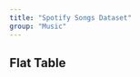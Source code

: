 ```yaml
---
title: "Spotify Songs Dataset"
group: "Music"
---
```


<BackButton />

## Flat Table

<FlatUiTable url="spotify_songs.csv" />

